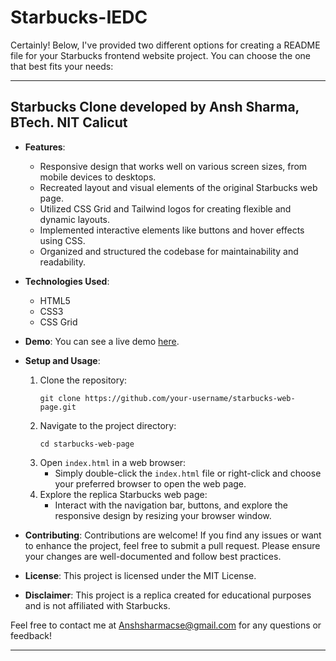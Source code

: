 # Starbucks-IEDC
Certainly! Below, I've provided two different options for creating a README file for your Starbucks frontend website project. You can choose the one that best fits your needs:

---

## Starbucks Clone developed by Ansh Sharma, BTech. NIT Calicut

- **Features**:
  - Responsive design that works well on various screen sizes, from mobile devices to desktops.
  - Recreated layout and visual elements of the original Starbucks web page.
  - Utilized CSS Grid and Tailwind logos for creating flexible and dynamic layouts.
  - Implemented interactive elements like buttons and hover effects using CSS.
  - Organized and structured the codebase for maintainability and readability.

- **Technologies Used**:
  - HTML5
  - CSS3
  - CSS Grid

- **Demo**:
  You can see a live demo [here](https://starbucksanshsharma.vercel.app/).

- **Setup and Usage**:
  1. Clone the repository:
     ```
     git clone https://github.com/your-username/starbucks-web-page.git
     ```
  2. Navigate to the project directory:
     ```
     cd starbucks-web-page
     ```
  3. Open `index.html` in a web browser:
     - Simply double-click the `index.html` file or right-click and choose your preferred browser to open the web page.
  4. Explore the replica Starbucks web page:
     - Interact with the navigation bar, buttons, and explore the responsive design by resizing your browser window.

- **Contributing**:
  Contributions are welcome! If you find any issues or want to enhance the project, feel free to submit a pull request. Please ensure your changes are well-documented and follow best practices.

- **License**:
  This project is licensed under the MIT License.

- **Disclaimer**:
  This project is a replica created for educational purposes and is not affiliated with Starbucks.

Feel free to contact me at Anshsharmacse@gmail.com for any questions or feedback!

---

